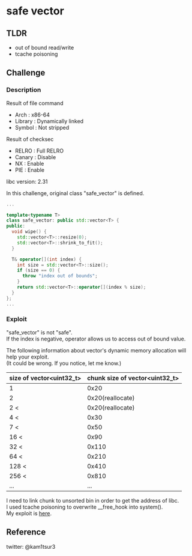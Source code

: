 # safe vector 

## TLDR
* out of bound read/write
* tcache poisoning 

## Challenge
### Description
Result of file command
* Arch    : x86-64
* Library : Dynamically linked
* Symbol  : Not stripped

Result of checksec
* RELRO  : Full RELRO
* Canary : Disable
* NX     : Enable
* PIE    : Enable 

libc version: 2.31


In this challenge, original class "safe\_vector" is defined.  

```cpp
...

template<typename T>
class safe_vector: public std::vector<T> {
public:
  void wipe() {
    std::vector<T>::resize(0);
    std::vector<T>::shrink_to_fit();
  }

  T& operator[](int index) {
    int size = std::vector<T>::size();
    if (size == 0) {
      throw "index out of bounds";
    }
    return std::vector<T>::operator[](index % size);
  }
};
...
```

### Exploit 
"safe\_vector" is not "safe".  
If the index is negative, operator allows us to access out of bound value.  

The following information about vector's dynamic memory allocation will help your exploit.  
(It could be wrong. If you notice, let me know.)  

| size of vector<uint32_t> | chunk size of vector<uint32_t> |
| - | - |
| 1 | 0x20 |
| 2 | 0x20(reallocate) |
| 2 < | 0x20(reallocate) |
| 4 < | 0x30 |
| 7 < | 0x50 |
| 16 <  | 0x90 |
| 32 <  | 0x110 |
| 64 <  | 0x210 |
| 128 <  | 0x410 |
| 256 <  | 0x810 |
| ... | ... |

I need to link chunk to unsorted bin in order to get the address of libc.  
I used tcache poisoning to overwrite \_\_free\_hook into system().  
My exploit is [here](https://github.com/kam1tsur3/2021_CTF/blob/master/zer0pts/pwn/safe_vector/solve.py).

## Reference

twitter: @kam1tsur3
